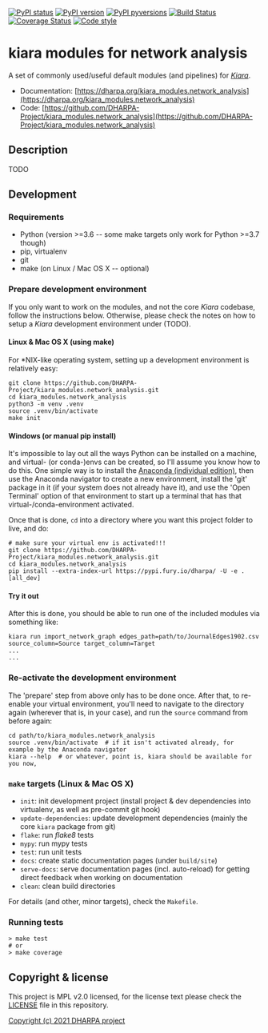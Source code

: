 [![PyPI status](https://img.shields.io/pypi/status/kiara_modules.network_analysis.svg)](https://pypi.python.org/pypi/kiara/)
[![PyPI version](https://img.shields.io/pypi/v/kiara_modules.network_analysis.svg)](https://pypi.python.org/pypi/kiara/)
[![PyPI pyversions](https://img.shields.io/pypi/pyversions/kiara_modules.network_analysis.svg)](https://pypi.python.org/pypi/kiara/)
[![Build Status](https://img.shields.io/endpoint.svg?url=https%3A%2F%2Factions-badge.atrox.dev%2FDHARPA-Project%2Fkiara%2Fbadge%3Fref%3Ddevelop&style=flat)](https://actions-badge.atrox.dev/DHARPA-Project/kiara_modules.network_analysis/goto?ref=develop)
[![Coverage Status](https://coveralls.io/repos/github/DHARPA-Project/kiara_modules.network_analysis/badge.svg?branch=develop)](https://coveralls.io/github/DHARPA-Project/kiara_modules.network_analysis?branch=develop)
[![Code style](https://img.shields.io/badge/code%20style-black-000000.svg)](https://github.com/ambv/black)

# kiara modules for network analysis

A set of commonly used/useful default modules (and pipelines) for [*Kiara*](https://github.com/DHARPA-project/kiara).

 - Documentation: [https://dharpa.org/kiara_modules.network_analysis](https://dharpa.org/kiara_modules.network_analysis)
 - Code: [https://github.com/DHARPA-Project/kiara_modules.network_analysis](https://github.com/DHARPA-Project/kiara_modules.network_analysis)

## Description

TODO

## Development

### Requirements

- Python (version >=3.6 -- some make targets only work for Python >=3.7 though)
- pip, virtualenv
- git
- make (on Linux / Mac OS X -- optional)


### Prepare development environment

If you only want to work on the modules, and not the core *Kiara* codebase, follow the instructions below. Otherwise, please
check the notes on how to setup a *Kiara* development environment under (TODO).

#### Linux & Mac OS X (using make)

For *NIX-like operating system, setting up a development environment is relatively easy:

```console
git clone https://github.com/DHARPA-Project/kiara_modules.network_analysis.git
cd kiara_modules.network_analysis
python3 -m venv .venv
source .venv/bin/activate
make init
```

#### Windows (or manual pip install)

It's impossible to lay out all the ways Python can be installed on a machine, and virtual- (or conda-)envs can be created, so I'll assume you know how to do this.
One simple way is to install the [Anaconda (individual edition)](https://docs.anaconda.com/anaconda/install/index.html), then use the Anaconda navigator to create a new environment, install the 'git' package in it (if your system does not already have it), and use the 'Open Terminal' option of that environment to start up a terminal that has that virtual-/conda-environment activated.

Once that is done, `cd` into a directory where you want this project folder to live, and do:

```console
# make sure your virtual env is activated!!!
git clone https://github.com/DHARPA-Project/kiara_modules.network_analysis.git
cd kiara_modules.network_analysis
pip install --extra-index-url https://pypi.fury.io/dharpa/ -U -e .[all_dev]
```

#### Try it out

After this is done, you should be able to run one of the included modules via something like:

```console
kiara run import_network_graph edges_path=path/to/JournalEdges1902.csv source_column=Source target_column=Target
...
...
```

### Re-activate the development environment

The 'prepare' step from above only has to be done once. After that, to re-enable your virtual environment,
you'll need to navigate to the directory again (wherever that is, in your case), and run the ``source`` command from before again:

```console
cd path/to/kiara_modules.network_analysis
source .venv/bin/activate  # if it isn't activated already, for example by the Anaconda navigator
kiara --help  # or whatever, point is, kiara should be available for you now,
```

### ``make`` targets (Linux & Mac OS X)

- ``init``: init development project (install project & dev dependencies into virtualenv, as well as pre-commit git hook)
- ``update-dependencies``: update development dependencies (mainly the core ``kiara`` package from git)
- ``flake``: run *flake8* tests
- ``mypy``: run mypy tests
- ``test``: run unit tests
- ``docs``: create static documentation pages (under ``build/site``)
- ``serve-docs``: serve documentation pages (incl. auto-reload) for getting direct feedback when working on documentation
- ``clean``: clean build directories

For details (and other, minor targets), check the ``Makefile``.


### Running tests

``` console
> make test
# or
> make coverage
```


## Copyright & license

This project is MPL v2.0 licensed, for the license text please check the [LICENSE](/LICENSE) file in this repository.

[Copyright (c) 2021 DHARPA project](https://dharpa.org)

